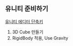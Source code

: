 ## 유니티 준비하기

[유니티 에디터 단축키](https://docs.unity3d.com/2017.2/Documentation/Manual/UnityHotkeys.html)

1. 3D Cube 만들기 
2. RigidBody 적용, Use Gravity
